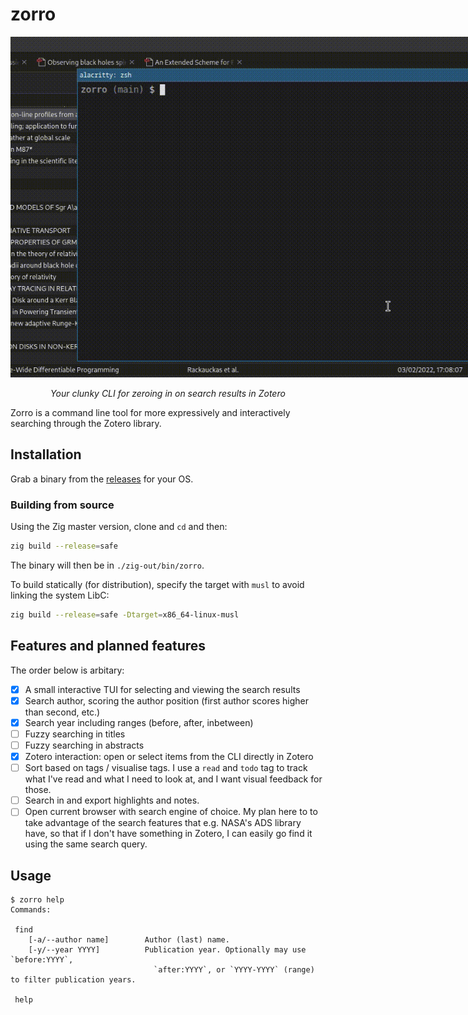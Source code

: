# zorro

<div align="center">
    <img src="./assets/example.gif" style="max-width: 800px;"/>
    <p align="center">
    <i>Your clunky CLI for zeroing in on search results in Zotero</i>
    </p>
</div>

Zorro is a command line tool for more expressively and interactively searching through the Zotero library.

## Installation

Grab a binary from the [releases](https://github.com/fjebaker/zorro/releases/latest) for your OS.

### Building from source

Using the Zig master version, clone and `cd` and then:

```bash
zig build --release=safe
```

The binary will then be in `./zig-out/bin/zorro`.

To build statically (for distribution), specify the target with `musl` to avoid linking the system LibC:
```bash
zig build --release=safe -Dtarget=x86_64-linux-musl
```



## Features and planned features

The order below is arbitary:

- [x] A small interactive TUI for selecting and viewing the search results
- [x] Search author, scoring the author position (first author scores higher than second, etc.)
- [x] Search year including ranges (before, after, inbetween)
- [ ] Fuzzy searching in titles
- [ ] Fuzzy searching in abstracts
- [x] Zotero interaction: open or select items from the CLI directly in Zotero
- [ ] Sort based on tags / visualise tags. I use a `read` and `todo` tag to track what I've read and what I need to look at, and I want visual feedback for those.
- [ ] Search in and export highlights and notes.
- [ ] Open current browser with search engine of choice. My plan here to to take advantage of the search features that e.g. NASA's ADS library have, so that if I don't have something in Zotero, I can easily go find it using the same search query.

## Usage

```
$ zorro help
Commands:

 find
    [-a/--author name]        Author (last) name.
    [-y/--year YYYY]          Publication year. Optionally may use `before:YYYY`,
                                `after:YYYY`, or `YYYY-YYYY` (range) to filter publication years.

 help
```
